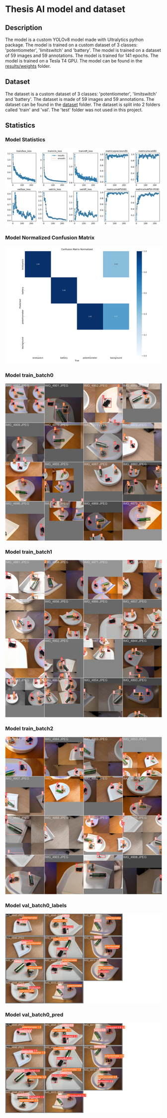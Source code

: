 # Thesis AI model and dataset

## Description
The model is a custom YOLOv8 model made with Ultralytics python package. The model is trained on a custom dataset of 3 classes: 'potentiometer', 'limitswitch' and 'battery'. The model is trained on a dataset of 59 images and 59 annotations. The model is trained for 141 epochs. The model is trained on a Tesla T4 GPU.
The model can be found in the [results/weights](/results/weights/) folder.

## Dataset
The dataset is a custom dataset of 3 classes: 'potentiometer', 'limitswitch' and 'battery'. The dataset is made of 59 images and 59 annotations. The dataset can be found in the [dataset](/dataset) folder. The dataset is split into 2 folders called 'train' and 'val'. The 'test' folder was not used in this project.

## Statistics
### Model Statistics
![Model Statistics](/results/results.png)
### Model Normalized Confusion Matrix
![Model Normalized Confusion Matrix](/results/confusion_matrix_normalized.png)
### Model train_batch0
![Model train_batch0](/results/train_batch0.jpg)
### Model train_batch1
![Model train_batch1](/results/train_batch1.jpg)
### Model train_batch2
![Model train_batch2](/results/train_batch2.jpg)
### Model val_batch0_labels
![Model val_batch0_labels](/results/val_batch0_labels.jpg)
### Model val_batch0_pred
![Model val_batch0_pred](/results/val_batch0_pred.jpg)
